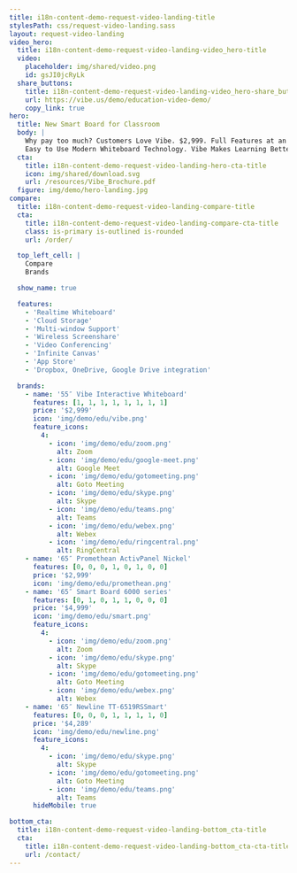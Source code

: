 ```yaml
---
title: i18n-content-demo-request-video-landing-title
stylesPath: css/request-video-landing.sass
layout: request-video-landing
video_hero:
  title: i18n-content-demo-request-video-landing-video_hero-title
  video:
    placeholder: img/shared/video.png
    id: gsJI0jcRyLk
  share_buttons:
    title: i18n-content-demo-request-video-landing-video_hero-share_buttons-title
    url: https://vibe.us/demo/education-video-demo/
    copy_link: true
hero:
  title: New Smart Board for Classroom
  body: |
    Why pay too much? Customers Love Vibe. $2,999. Full Features at an Affordable Price Point.
    Easy to Use Modern Whiteboard Technology. Vibe Makes Learning Better.
  cta:
    title: i18n-content-demo-request-video-landing-hero-cta-title
    icon: img/shared/download.svg
    url: /resources/Vibe_Brochure.pdf
  figure: img/demo/hero-landing.jpg
compare:
  title: i18n-content-demo-request-video-landing-compare-title
  cta:
    title: i18n-content-demo-request-video-landing-compare-cta-title
    class: is-primary is-outlined is-rounded
    url: /order/

  top_left_cell: |
    Compare  
    Brands

  show_name: true

  features:
    - 'Realtime Whiteboard'
    - 'Cloud Storage'
    - 'Multi-window Support'
    - 'Wireless Screenshare'
    - 'Video Conferencing'
    - 'Infinite Canvas'
    - 'App Store'
    - 'Dropbox, OneDrive, Google Drive integration'

  brands:
    - name: '55″ Vibe Interactive Whiteboard'
      features: [1, 1, 1, 1, 1, 1, 1, 1]
      price: '$2,999'
      icon: 'img/demo/edu/vibe.png'
      feature_icons:
        4:
          - icon: 'img/demo/edu/zoom.png'
            alt: Zoom
          - icon: 'img/demo/edu/google-meet.png'
            alt: Google Meet
          - icon: 'img/demo/edu/gotomeeting.png'
            alt: Goto Meeting
          - icon: 'img/demo/edu/skype.png'
            alt: Skype
          - icon: 'img/demo/edu/teams.png'
            alt: Teams
          - icon: 'img/demo/edu/webex.png'
            alt: Webex
          - icon: 'img/demo/edu/ringcentral.png'
            alt: RingCentral
    - name: '65″ Promethean ActivPanel Nickel'
      features: [0, 0, 0, 1, 0, 1, 0, 0]
      price: '$2,999'
      icon: 'img/demo/edu/promethean.png'
    - name: '65″ Smart Board 6000 series'
      features: [0, 1, 0, 1, 1, 0, 0, 0]
      price: '$4,999'
      icon: 'img/demo/edu/smart.png'
      feature_icons:
        4:
          - icon: 'img/demo/edu/zoom.png'
            alt: Zoom
          - icon: 'img/demo/edu/skype.png'
            alt: Skype
          - icon: 'img/demo/edu/gotomeeting.png'
            alt: Goto Meeting
          - icon: 'img/demo/edu/webex.png'
            alt: Webex
    - name: '65″ Newline TT-6519RSSmart'
      features: [0, 0, 0, 1, 1, 1, 1, 0]
      price: '$4,289'
      icon: 'img/demo/edu/newline.png'
      feature_icons:
        4:
          - icon: 'img/demo/edu/skype.png'
            alt: Skype
          - icon: 'img/demo/edu/gotomeeting.png'
            alt: Goto Meeting
          - icon: 'img/demo/edu/teams.png'
            alt: Teams
      hideMobile: true

bottom_cta:
  title: i18n-content-demo-request-video-landing-bottom_cta-title
  cta:
    title: i18n-content-demo-request-video-landing-bottom_cta-cta-title
    url: /contact/
---
```


